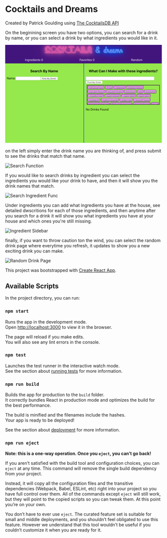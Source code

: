 # Cocktails and Dreams

Created by Patrick Goulding using [The CocktailsDB API](https://www.thecocktaildb.com/api.php)


On the beginining screen you have two options, you can search for a drink by name, or you can select a drink by what ingredients you would like in it.

![Home Page](./src/images/homePage.png)


on the left simply enter the drink name you are thinking of, and press submit to see the drinks that match that name.

![Search Function]('./src/images/searchbyName.png')


If you would like to search drinks by ingredient you can select the ingredients you would like your drink to have, and then it will show you the drink names that match.

![Search Ingredient Func]('./src/images/multi-ingrdientSelect.png')


Under ingredients you can add what ingredients you have at the house, see detailed dwscritions for each of those ingredients, and then anytime after you search for a drink it will show you what ingredients you have at your house and which ones you're still missing.

![Ingredient Sidebar]('./src/images/sidebar.png')


finally, if you want to throw caution ton the wind, you can select the random drink page where everytime you refresh, it updates to show you a new exciting drink you can make.

![Random Drink Page]('./src/images/randomdrink.png)

This project was bootstrapped with [Create React App](https://github.com/facebook/create-react-app).

## Available Scripts

In the project directory, you can run:

### `npm start`

Runs the app in the development mode.<br>
Open [http://localhost:3000](http://localhost:3000) to view it in the browser.

The page will reload if you make edits.<br>
You will also see any lint errors in the console.

### `npm test`

Launches the test runner in the interactive watch mode.<br>
See the section about [running tests](https://facebook.github.io/create-react-app/docs/running-tests) for more information.

### `npm run build`

Builds the app for production to the `build` folder.<br>
It correctly bundles React in production mode and optimizes the build for the best performance.

The build is minified and the filenames include the hashes.<br>
Your app is ready to be deployed!

See the section about [deployment](https://facebook.github.io/create-react-app/docs/deployment) for more information.

### `npm run eject`

**Note: this is a one-way operation. Once you `eject`, you can’t go back!**

If you aren’t satisfied with the build tool and configuration choices, you can `eject` at any time. This command will remove the single build dependency from your project.

Instead, it will copy all the configuration files and the transitive dependencies (Webpack, Babel, ESLint, etc) right into your project so you have full control over them. All of the commands except `eject` will still work, but they will point to the copied scripts so you can tweak them. At this point you’re on your own.

You don’t have to ever use `eject`. The curated feature set is suitable for small and middle deployments, and you shouldn’t feel obligated to use this feature. However we understand that this tool wouldn’t be useful if you couldn’t customize it when you are ready for it.

